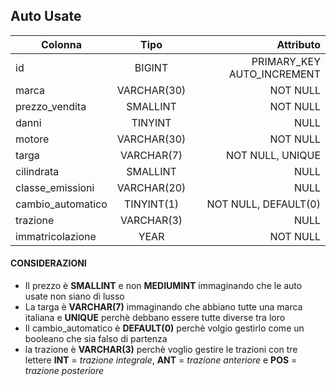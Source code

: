 ## Auto Usate

| Colonna           |    Tipo     |                  Attributo |
| ----------------- | :---------: | -------------------------: |
| id                |   BIGINT    | PRIMARY_KEY AUTO_INCREMENT |
| marca             | VARCHAR(30) |                   NOT NULL |
| prezzo_vendita    |  SMALLINT   |                   NOT NULL |
| danni             |   TINYINT   |                       NULL |
| motore            | VARCHAR(30) |                   NOT NULL |
| targa             | VARCHAR(7)  |           NOT NULL, UNIQUE |
| cilindrata        |  SMALLINT   |                       NULL |
| classe_emissioni  | VARCHAR(20) |                       NULL |
| cambio_automatico | TINYINT(1)  |       NOT NULL, DEFAULT(0) |
| trazione          | VARCHAR(3)  |                       NULL |
| immatricolazione  |    YEAR     |                   NOT NULL |

#### CONSIDERAZIONI

- Il prezzo è **SMALLINT** e non **MEDIUMINT** immaginando che le auto usate non siano di lusso
- La targa è **VARCHAR(7)** immaginando che abbiano tutte una marca italiana e **UNIQUE** perchè debbano essere tutte diverse tra loro
- Il cambio_automatico è **DEFAULT(0)** perchè volgio gestirlo come un booleano che sia falso di partenza
- la trazione è **VARCHAR(3)** perchè voglio gestire le trazioni con tre lettere **INT** = _trazione integrale_, **ANT** = _trazione anteriore_ e **POS** = _trazione posteriore_
